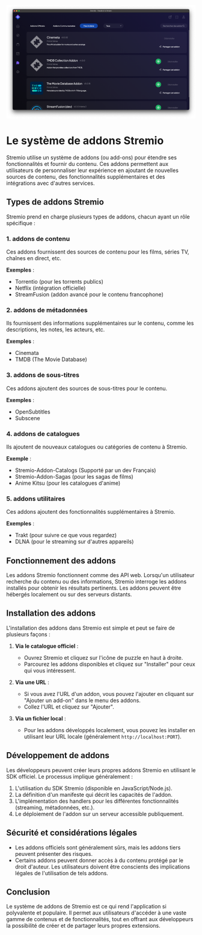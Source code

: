 

![!Stremio Addons](./images/image-1rqo9-24-09-2024.png)

# Le système de addons Stremio

Stremio utilise un système de addons (ou add-ons) pour étendre ses fonctionnalités et fournir du contenu. Ces addons permettent aux utilisateurs de personnaliser leur expérience en ajoutant de nouvelles sources de contenu, des fonctionnalités supplémentaires et des intégrations avec d'autres services.

## Types de addons Stremio

Stremio prend en charge plusieurs types de addons, chacun ayant un rôle spécifique :

### 1. addons de contenu

Ces addons fournissent des sources de contenu pour les films, séries TV, chaînes en direct, etc.

**Exemples** : 

- Torrentio (pour les torrents publics)
- Netflix (intégration officielle)
- StreamFusion (addon avancé pour le contenu francophone)

### 2. addons de métadonnées

Ils fournissent des informations supplémentaires sur le contenu, comme les descriptions, les notes, les acteurs, etc.

**Exemples** :

- Cinemata
- TMDB (The Movie Database)

### 3. addons de sous-titres

Ces addons ajoutent des sources de sous-titres pour le contenu.

**Exemples** :

- OpenSubtitles
- Subscene

### 4. addons de catalogues

Ils ajoutent de nouveaux catalogues ou catégories de contenu à Stremio.

**Exemple** :

- Stremio-Addon-Catalogs (Supporté par un dev Français)
- Stremio-Addon-Sagas (pour les sagas de films)
- Anime Kitsu (pour les catalogues d'anime)

### 5. addons utilitaires

Ces addons ajoutent des fonctionnalités supplémentaires à Stremio.

**Exemples** :

- Trakt (pour suivre ce que vous regardez)
- DLNA (pour le streaming sur d'autres appareils)

## Fonctionnement des addons

Les addons Stremio fonctionnent comme des API web. Lorsqu'un utilisateur recherche du contenu ou des informations, Stremio interroge les addons installés pour obtenir les résultats pertinents. Les addons peuvent être hébergés localement ou sur des serveurs distants.

## Installation des addons

L'installation des addons dans Stremio est simple et peut se faire de plusieurs façons :

1. **Via le catalogue officiel** :

   - Ouvrez Stremio et cliquez sur l'icône de puzzle en haut à droite.
   - Parcourez les addons disponibles et cliquez sur "Installer" pour ceux qui vous intéressent.

2. **Via une URL** :

   - Si vous avez l'URL d'un addon, vous pouvez l'ajouter en cliquant sur "Ajouter un add-on" dans le menu des addons.
   - Collez l'URL et cliquez sur "Ajouter".

3. **Via un fichier local** :

   - Pour les addons développés localement, vous pouvez les installer en utilisant leur URL locale (généralement `http://localhost:PORT`).

## Développement de addons

Les développeurs peuvent créer leurs propres addons Stremio en utilisant le SDK officiel. Le processus implique généralement :

1. L'utilisation du SDK Stremio (disponible en JavaScript/Node.js).
2. La définition d'un manifeste qui décrit les capacités de l'addon.
3. L'implémentation des handlers pour les différentes fonctionnalités (streaming, métadonnées, etc.).
4. Le déploiement de l'addon sur un serveur accessible publiquement.

## Sécurité et considérations légales

- Les addons officiels sont généralement sûrs, mais les addons tiers peuvent présenter des risques.
- Certains addons peuvent donner accès à du contenu protégé par le droit d'auteur. Les utilisateurs doivent être conscients des implications légales de l'utilisation de tels addons.

## Conclusion

Le système de addons de Stremio est ce qui rend l'application si polyvalente et populaire. Il permet aux utilisateurs d'accéder à une vaste gamme de contenus et de fonctionnalités, tout en offrant aux développeurs la possibilité de créer et de partager leurs propres extensions.